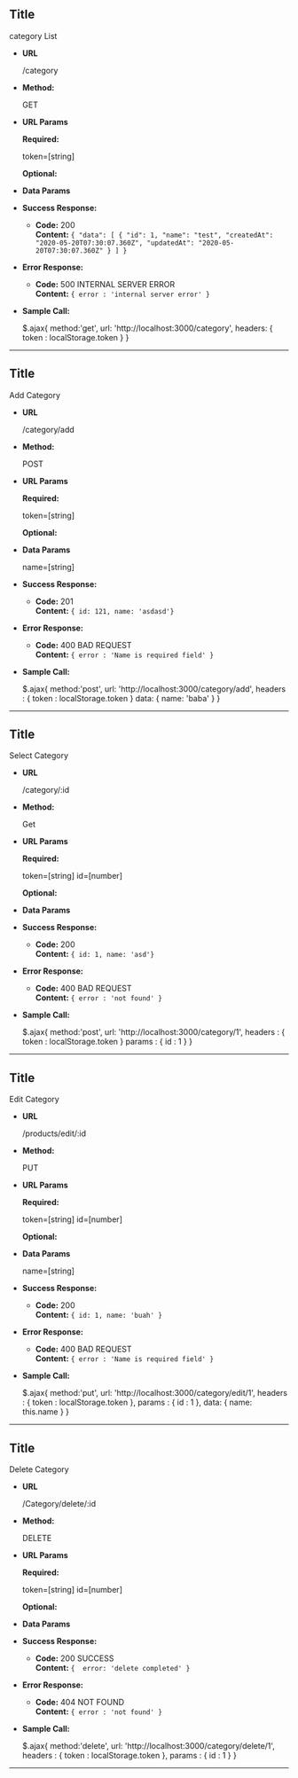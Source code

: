 **Title**
----
  category List

* **URL**

  /category

* **Method:**
  
  GET
  
*  **URL Params**

  

   **Required:**
 
    token=[string]

   **Optional:**
 
   

* **Data Params**


* **Success Response:**

  * **Code:** 200 <br />
    **Content:** `{
                    "data": [
                        {
                            "id": 1,
                            "name": "test",
                            "createdAt": "2020-05-20T07:30:07.360Z",
                            "updatedAt": "2020-05-20T07:30:07.360Z"
                        }
                    ]
                }`
                
* **Error Response:**

  * **Code:** 500 INTERNAL SERVER ERROR <br />
    **Content:** `{ error : 'internal server error' }`


* **Sample Call:**

  $.ajax{
      method:'get',
      url: 'http://localhost:3000/category',
      headers: {
          token : localStorage.token
      }
  }

-------------------------------------------------------------------------------------------------------

**Title**
----
  Add Category

* **URL**

  /category/add

* **Method:**
  
  POST
  
*  **URL Params**

  

   **Required:**
 
    token=[string]

   **Optional:**
 
   

* **Data Params**

    name=[string]

* **Success Response:**

  * **Code:** 201 <br />
    **Content:** `{ id: 121,
                    name: 'asdasd'}`
 
* **Error Response:**

  * **Code:** 400 BAD REQUEST <br />
    **Content:** `{ error : 'Name is required field' }`


* **Sample Call:**

  $.ajax{
      method:'post',
      url: 'http://localhost:3000/category/add',
      headers : {
          token : localStorage.token
      }
      data: {
          name: 'baba'
      }
  }

-------------------------------------------------------------------------------------------------------

**Title**
----
  Select Category
  
* **URL**

  /category/:id

* **Method:**
  
  Get
  
*  **URL Params**

  

   **Required:**
 
    token=[string]
    id=[number]

   **Optional:**
 
   

* **Data Params**


* **Success Response:**

  * **Code:** 200 <br />
    **Content:** `{ id: 1,
                    name: 'asd'}`
 
* **Error Response:**

  * **Code:** 400 BAD REQUEST <br />
    **Content:** `{ error : 'not found' }`


* **Sample Call:**

  $.ajax{
      method:'post',
      url: 'http://localhost:3000/category/1',
      headers : {
          token : localStorage.token
      }
      params : {
          id : 1
      }
  }

-------------------------------------------------------------------------------------------------------

**Title**
----
  Edit Category

* **URL**

  /products/edit/:id

* **Method:**
  
  PUT
  
*  **URL Params**

  

   **Required:**
 
    token=[string]
    id=[number]

   **Optional:**
 
   

* **Data Params**

    name=[string]

* **Success Response:**

  * **Code:** 200 <br />
    **Content:** `{ id: 1,
                    name: 'buah'
                    }`
 
* **Error Response:**

  * **Code:** 400 BAD REQUEST <br />
    **Content:** `{ error : 'Name is required field' }`


* **Sample Call:**

  $.ajax{
      method:'put',
      url: 'http://localhost:3000/category/edit/1',
      headers : {
          token : localStorage.token
      },
      params : {
          id : 1
      },
      data: {
          name: this.name
      }
  }

-------------------------------------------------------------------------------------------------------

**Title**
----
  Delete Category

* **URL**

  /Category/delete/:id

* **Method:**
  
  DELETE
  
*  **URL Params**

  

   **Required:**
 
    token=[string]
    id=[number]

   **Optional:**
 
   

* **Data Params**


* **Success Response:**

  * **Code:** 200 SUCCESS <br />
    **Content:** `{  error: 'delete completed' }`
 
* **Error Response:**

  * **Code:** 404 NOT FOUND <br />
    **Content:** `{ error : 'not found' }`


* **Sample Call:**

  $.ajax{
      method:'delete',
      url: 'http://localhost:3000/category/delete/1',
      headers : {
          token : localStorage.token
      },
      params : {
          id : 1
      }
  }

-------------------------------------------------------------------------------------------------------